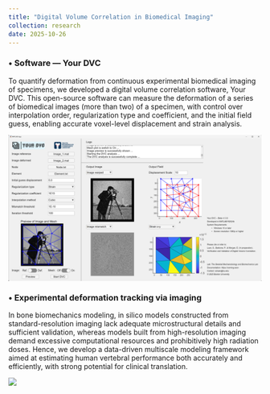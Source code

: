 ```yaml
---
title: "Digital Volume Correlation in Biomedical Imaging"
collection: research
date: 2025-10-26
---
```


### •  Software — Your DVC

To quantify deformation from continuous experimental biomedical imaging of specimens, we developed a digital volume correlation software, Your DVC. This open-source software can measure the deformation of a series of biomedical images (more than two) of a specimen, with control over interpolation order, regularization type and coefficient, and the initial field guess, enabling accurate voxel-level displacement and strain analysis.

<img src='../images/Research_DVC_Framework.png' style='display:block; margin: 10px auto; width:900px;'>

### •  Experimental deformation tracking via imaging

In bone biomechanics modeling, in silico models constructed from standard-resolution imaging lack adequate microstructural details and sufficient validation, whereas models built from high-resolution imaging demand excessive computational resources and prohibitively high radiation doses. Hence, we develop a data-driven multiscale modeling framework aimed at estimating human vertebral performance both accurately and efficiently, with strong potential for clinical translation.

<img src='../images/Research_DVC_Video.gif' style='display:block; margin: 10px auto; width:900px;'>
